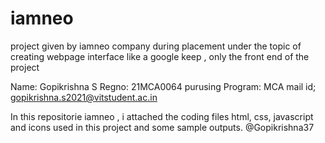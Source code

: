 # iamneo
project given by iamneo company during placement under the topic of creating webpage interface like a google keep , only the front end of the project



Name: Gopikrishna S
Regno: 21MCA0064
purusing Program: MCA
mail id; gopikrishna.s2021@vitstudent.ac.in

In this repositorie iamneo , i attached the coding files html, css, javascript and icons used in this project and some sample outputs.
@Gopikrishna37
